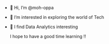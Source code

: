 - 👋 Hi, I’m @moh-oppa
- 👀 I’m interested in exploring the world of Tech
- 🌱 I find Data Analytics interesting 

  I hope to have a good time learning !!

<!---
moh-oppa/moh-oppa is a ✨ special ✨ repository because its `README.md` (this file) appears on your GitHub profile.
You can click the Preview link to take a look at your changes.
--->
